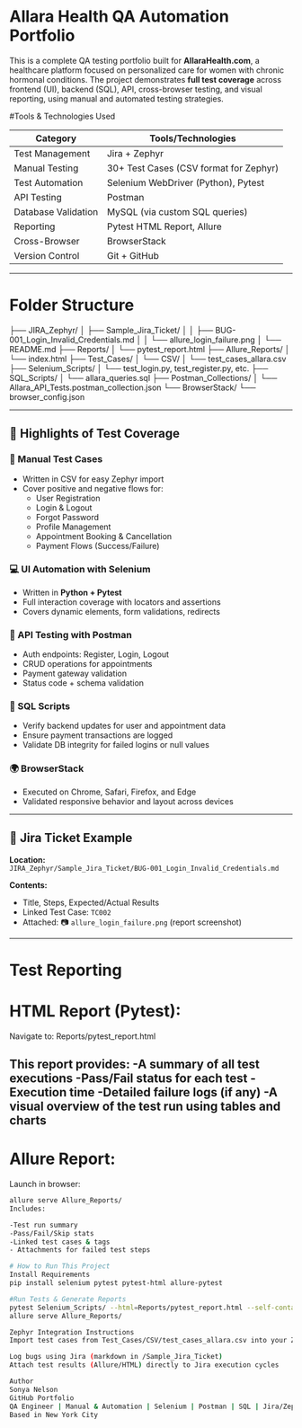 # Allara Health QA Automation Portfolio

This is a complete QA testing portfolio built for **AllaraHealth.com**, a healthcare platform focused on personalized care for women with chronic hormonal conditions.
The project demonstrates **full test coverage** across frontend (UI), backend (SQL), API, cross-browser testing, and visual reporting, using manual and automated testing strategies.

#Tools & Technologies Used

| Category            | Tools/Technologies                      |
|---------------------|-----------------------------------------|
| Test Management     | Jira + Zephyr                           |
| Manual Testing      | 30+ Test Cases (CSV format for Zephyr)  |
| Test Automation     | Selenium WebDriver (Python), Pytest     |
| API Testing         | Postman                                 |
| Database Validation | MySQL (via custom SQL queries)          |
| Reporting           | Pytest HTML Report, Allure              |
| Cross-Browser       | BrowserStack                            |
| Version Control     | Git + GitHub                            |

---

# Folder Structure
├── JIRA_Zephyr/
│ ├── Sample_Jira_Ticket/
│ │ ├── BUG-001_Login_Invalid_Credentials.md
│ │ └── allure_login_failure.png
│ └── README.md
├── Reports/
│ └── pytest_report.html
├── Allure_Reports/
│ └── index.html
├── Test_Cases/
│ └── CSV/
│ └── test_cases_allara.csv
├── Selenium_Scripts/
│ └── test_login.py, test_register.py, etc.
├── SQL_Scripts/
│ └── allara_queries.sql
├── Postman_Collections/
│ └── Allara_API_Tests.postman_collection.json
└── BrowserStack/
└── browser_config.json


---

## 📌 Highlights of Test Coverage

### 🧪 Manual Test Cases
- Written in CSV for easy Zephyr import
- Cover positive and negative flows for:
  - User Registration
  - Login & Logout
  - Forgot Password
  - Profile Management
  - Appointment Booking & Cancellation
  - Payment Flows (Success/Failure)

### 💻 UI Automation with Selenium
- Written in **Python + Pytest**
- Full interaction coverage with locators and assertions
- Covers dynamic elements, form validations, redirects

### 🔐 API Testing with Postman
- Auth endpoints: Register, Login, Logout
- CRUD operations for appointments
- Payment gateway validation
- Status code + schema validation

### 🧠 SQL Scripts
- Verify backend updates for user and appointment data
- Ensure payment transactions are logged
- Validate DB integrity for failed logins or null values

### 🌍 BrowserStack
- Executed on Chrome, Safari, Firefox, and Edge
- Validated responsive behavior and layout across devices

---

## 📎 Jira Ticket Example

**Location:**  
`JIRA_Zephyr/Sample_Jira_Ticket/BUG-001_Login_Invalid_Credentials.md`

**Contents:**
- Title, Steps, Expected/Actual Results
- Linked Test Case: `TC002`
- Attached: 📷 `allure_login_failure.png` (report screenshot)

---

# Test Reporting

# HTML Report (Pytest):
Navigate to:
Reports/pytest_report.html

This report provides:
-A summary of all test executions
-Pass/Fail status for each test
-Execution time
-Detailed failure logs (if any)
-A visual overview of the test run using tables and charts
---

# Allure Report:
Launch in browser:
```bash
allure serve Allure_Reports/
Includes:

-Test run summary
-Pass/Fail/Skip stats
-Linked test cases & tags
- Attachments for failed test steps

# How to Run This Project
Install Requirements
pip install selenium pytest pytest-html allure-pytest

#Run Tests & Generate Reports
pytest Selenium_Scripts/ --html=Reports/pytest_report.html --self-contained-html --alluredir=Allure_Reports/
allure serve Allure_Reports/

Zephyr Integration Instructions
Import test cases from Test_Cases/CSV/test_cases_allara.csv into your Zephyr test cycle.

Log bugs using Jira (markdown in /Sample_Jira_Ticket)
Attach test results (Allure/HTML) directly to Jira execution cycles

Author
Sonya Nelson
GitHub Portfolio
QA Engineer | Manual & Automation | Selenium | Postman | SQL | Jira/Zephyr | Allure
Based in New York City








